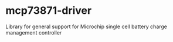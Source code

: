 # mcp73871-driver
Library for general support for Microchip single cell battery charge management controller

